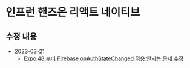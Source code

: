 # 인프런 핸즈온 리액트 네이티브

## 수정 내용

- 2023-03-21
  - [Expo 48 부터 Firebase onAuthStateChanged 적용 안되는 문제 수정](https://github.com/Alchemist85K/inflearn-hands-on-react-native/commit/790f232)
